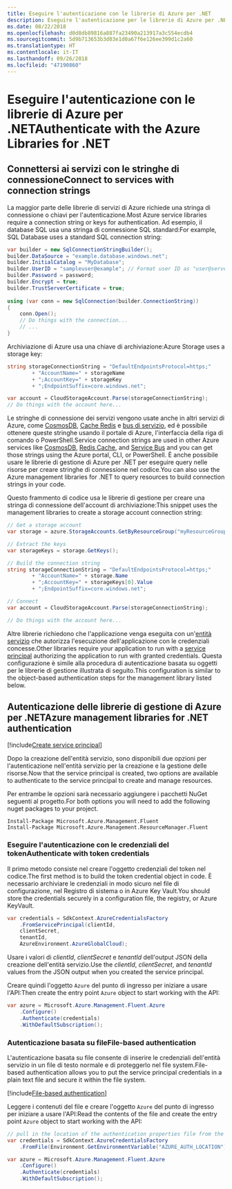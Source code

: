 ```yaml
---
title: Eseguire l'autenticazione con le librerie di Azure per .NET
description: Eseguire l'autenticazione per le librerie di Azure per .NET
ms.date: 08/22/2018
ms.openlocfilehash: d0d8db89816a887fa23490a213917a3c554ecdb4
ms.sourcegitcommit: 5d9b713653b3d03e1d0a67f6e126ee399d1c2a60
ms.translationtype: HT
ms.contentlocale: it-IT
ms.lasthandoff: 09/26/2018
ms.locfileid: "47190860"
---
```

# <a name="authenticate-with-the-azure-libraries-for-net"></a><span data-ttu-id="157d2-103">Eseguire l'autenticazione con le librerie di Azure per .NET</span><span class="sxs-lookup"><span data-stu-id="157d2-103">Authenticate with the Azure Libraries for .NET</span></span>

## <a name="connect-to-services-with-connection-strings"></a><span data-ttu-id="157d2-104">Connettersi ai servizi con le stringhe di connessione</span><span class="sxs-lookup"><span data-stu-id="157d2-104">Connect to services with connection strings</span></span>

<span data-ttu-id="157d2-105">La maggior parte delle librerie di servizi di Azure richiede una stringa di connessione o chiavi per l'autenticazione.</span><span class="sxs-lookup"><span data-stu-id="157d2-105">Most Azure service libraries require a connection string or keys for authentication.</span></span> <span data-ttu-id="157d2-106">Ad esempio, il database SQL usa una stringa di connessione SQL standard:</span><span class="sxs-lookup"><span data-stu-id="157d2-106">For example, SQL Database uses a standard SQL connection string:</span></span>

```csharp
var builder = new SqlConnectionStringBuilder();
builder.DataSource = "example.database.windows.net";
builder.InitialCatalog = "MyDatabase";
builder.UserID = "sampleuser@example"; // Format user ID as "user@server"
builder.Password = password;
builder.Encrypt = true;
builder.TrustServerCertificate = true;
                
using (var conn = new SqlConnection(builder.ConnectionString))
{
    conn.Open();
    // Do things with the connection...
    // ...
}
```

<span data-ttu-id="157d2-107">Archiviazione di Azure usa una chiave di archiviazione:</span><span class="sxs-lookup"><span data-stu-id="157d2-107">Azure Storage uses a storage key:</span></span>

```csharp
string storageConnectionString = "DefaultEndpointsProtocol=https;"
        + "AccountName=" + storageName
        + ";AccountKey=" + storageKey
        + ";EndpointSuffix=core.windows.net";

var account = CloudStorageAccount.Parse(storageConnectionString);
// Do things with the account here...
```

<span data-ttu-id="157d2-108">Le stringhe di connessione dei servizi vengono usate anche in altri servizi di Azure, come [CosmosDB](/azure/documentdb/documentdb-dotnet-application#a-nametoc395637769astep-5-wiring-up-azure-cosmos-db), [Cache Redis](/azure/redis-cache/cache-dotnet-how-to-use-azure-redis-cache) e [bus di servizio](/azure/service-bus-messaging/service-bus-dotnet-get-started-with-queues), ed è possibile ottenere queste stringhe usando il portale di Azure, l'interfaccia della riga di comando o PowerShell.</span><span class="sxs-lookup"><span data-stu-id="157d2-108">Service connection strings are used in other Azure services like [CosmosDB](/azure/documentdb/documentdb-dotnet-application#a-nametoc395637769astep-5-wiring-up-azure-cosmos-db), [Redis Cache](/azure/redis-cache/cache-dotnet-how-to-use-azure-redis-cache), and [Service Bus](/azure/service-bus-messaging/service-bus-dotnet-get-started-with-queues) and you can get those strings using the Azure portal, CLI, or PowerShell.</span></span>  <span data-ttu-id="157d2-109">È anche possibile usare le librerie di gestione di Azure per .NET per eseguire query nelle risorse per creare stringhe di connessione nel codice.</span><span class="sxs-lookup"><span data-stu-id="157d2-109">You can also use the Azure management libraries for .NET to query resources to build connection strings in your code.</span></span> 

<span data-ttu-id="157d2-110">Questo frammento di codice usa le librerie di gestione per creare una stringa di connessione dell'account di archiviazione:</span><span class="sxs-lookup"><span data-stu-id="157d2-110">This snippet uses the management libraries to create a storage account connection string:</span></span>

```csharp
// Get a storage account
var storage = azure.StorageAccounts.GetByResourceGroup("myResourceGroup", "myStorageAccount");

// Extract the keys
var storageKeys = storage.GetKeys();

// Build the connection string
string storageConnectionString = "DefaultEndpointsProtocol=https;"
        + "AccountName=" + storage.Name
        + ";AccountKey=" + storageKeys[0].Value
        + ";EndpointSuffix=core.windows.net";

// Connect
var account = CloudStorageAccount.Parse(storageConnectionString);

// Do things with the account here...
```

<span data-ttu-id="157d2-111">Altre librerie richiedono che l'applicazione venga eseguita con un'[entità servizio](https://docs.microsoft.com/azure/active-directory/develop/active-directory-application-objects) che autorizza l'esecuzione dell'applicazione con le credenziali concesse.</span><span class="sxs-lookup"><span data-stu-id="157d2-111">Other libraries require your application to run with a [service principal](https://docs.microsoft.com/azure/active-directory/develop/active-directory-application-objects) authorizing the application to run with granted credentials.</span></span> <span data-ttu-id="157d2-112">Questa configurazione è simile alla procedura di autenticazione basata su oggetti per le librerie di gestione illustrata di seguito.</span><span class="sxs-lookup"><span data-stu-id="157d2-112">This configuration is similar to the object-based authentication steps for the management library listed below.</span></span>

## <a name="mgmt-auth"></a><span data-ttu-id="157d2-113">Autenticazione delle librerie di gestione di Azure per .NET</span><span class="sxs-lookup"><span data-stu-id="157d2-113">Azure management libraries for .NET authentication</span></span>

[!include[Create service principal](includes/create-sp.md)]

<span data-ttu-id="157d2-114">Dopo la creazione dell'entità servizio, sono disponibili due opzioni per l'autenticazione nell'entità servizio per la creazione e la gestione delle risorse.</span><span class="sxs-lookup"><span data-stu-id="157d2-114">Now that the service principal is created, two options are available to authenticate to the service principal to create and manage resources.</span></span>

<span data-ttu-id="157d2-115">Per entrambe le opzioni sarà necessario aggiungere i pacchetti NuGet seguenti al progetto.</span><span class="sxs-lookup"><span data-stu-id="157d2-115">For both options you will need to add the following nuget packages to your project.</span></span>

```
Install-Package Microsoft.Azure.Management.Fluent
Install-Package Microsoft.Azure.Management.ResourceManager.Fluent
```

### <a name="authenticate-with-token-credentials"></a><span data-ttu-id="157d2-116">Eseguire l'autenticazione con le credenziali del token</span><span class="sxs-lookup"><span data-stu-id="157d2-116">Authenticate with token credentials</span></span>

<span data-ttu-id="157d2-117">Il primo metodo consiste nel creare l'oggetto credenziali del token nel codice.</span><span class="sxs-lookup"><span data-stu-id="157d2-117">The first method is to build the token credential object in code.</span></span>  <span data-ttu-id="157d2-118">È necessario archiviare le credenziali in modo sicuro nel file di configurazione, nel Registro di sistema o in Azure Key Vault.</span><span class="sxs-lookup"><span data-stu-id="157d2-118">You should store the credentials securely in a configuration file, the registry, or Azure KeyVault.</span></span>

```csharp
var credentials = SdkContext.AzureCredentialsFactory
    .FromServicePrincipal(clientId,
    clientSecret,
    tenantId, 
    AzureEnvironment.AzureGlobalCloud);
```

<span data-ttu-id="157d2-119">Usare i valori di *clientId*, *clientSecret* e *tenantId* dell'output JSON della creazione dell'entità servizio.</span><span class="sxs-lookup"><span data-stu-id="157d2-119">Use the *clientId*, *clientSecret*, and *tenantId* values from the JSON output when you created the service principal.</span></span>

<span data-ttu-id="157d2-120">Creare quindi l'oggetto `Azure` del punto di ingresso per iniziare a usare l'API:</span><span class="sxs-lookup"><span data-stu-id="157d2-120">Then create the entry point `Azure` object to start working with the API:</span></span>

```csharp
var azure = Microsoft.Azure.Management.Fluent.Azure
    .Configure()
    .Authenticate(credentials)
    .WithDefaultSubscription();
```

### <a name="mgmt-file"></a><span data-ttu-id="157d2-121">Autenticazione basata su file</span><span class="sxs-lookup"><span data-stu-id="157d2-121">File-based authentication</span></span>

<span data-ttu-id="157d2-122">L'autenticazione basata su file consente di inserire le credenziali dell'entità servizio in un file di testo normale e di proteggerlo nel file system.</span><span class="sxs-lookup"><span data-stu-id="157d2-122">File-based authentication allows you to put the service principal credentials in a plain text file and secure it within the file system.</span></span>

[!include[File-based authentication](includes/file-based-auth.md)]

<span data-ttu-id="157d2-123">Leggere i contenuti del file e creare l'oggetto `Azure` del punto di ingresso per iniziare a usare l'API:</span><span class="sxs-lookup"><span data-stu-id="157d2-123">Read the contents of the file and create the entry point `Azure` object to start working with the API:</span></span>

```csharp
// pull in the location of the authentication properties file from the environment 
var credentials = SdkContext.AzureCredentialsFactory
    .FromFile(Environment.GetEnvironmentVariable("AZURE_AUTH_LOCATION"));

var azure = Microsoft.Azure.Management.Fluent.Azure
    .Configure()
    .Authenticate(credentials)
    .WithDefaultSubscription();
```
